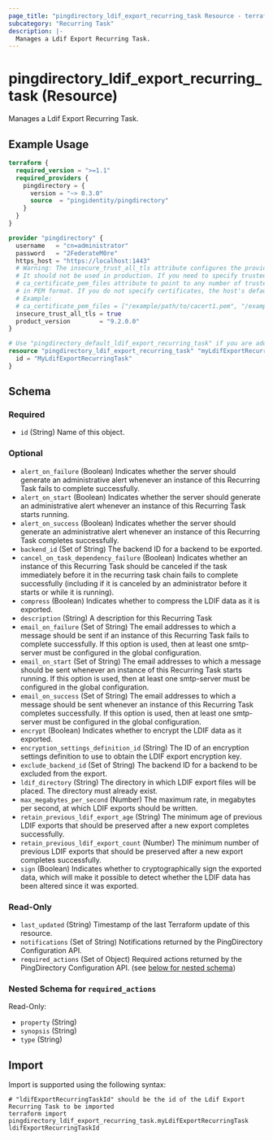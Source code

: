 ```yaml
---
page_title: "pingdirectory_ldif_export_recurring_task Resource - terraform-provider-pingdirectory"
subcategory: "Recurring Task"
description: |-
  Manages a Ldif Export Recurring Task.
---
```


# pingdirectory_ldif_export_recurring_task (Resource)

Manages a Ldif Export Recurring Task.

## Example Usage

```terraform
terraform {
  required_version = ">=1.1"
  required_providers {
    pingdirectory = {
      version = "~> 0.3.0"
      source  = "pingidentity/pingdirectory"
    }
  }
}

provider "pingdirectory" {
  username   = "cn=administrator"
  password   = "2FederateM0re"
  https_host = "https://localhost:1443"
  # Warning: The insecure_trust_all_tls attribute configures the provider to trust any certificate presented by the PingDirectory server.
  # It should not be used in production. If you need to specify trusted CA certificates, use the
  # ca_certificate_pem_files attribute to point to any number of trusted CA certificate files
  # in PEM format. If you do not specify certificates, the host's default root CA set will be used.
  # Example:
  # ca_certificate_pem_files = ["/example/path/to/cacert1.pem", "/example/path/to/cacert2.pem"]
  insecure_trust_all_tls = true
  product_version        = "9.2.0.0"
}

# Use "pingdirectory_default_ldif_export_recurring_task" if you are adopting existing configuration from the PingDirectory server into Terraform
resource "pingdirectory_ldif_export_recurring_task" "myLdifExportRecurringTask" {
  id = "MyLdifExportRecurringTask"
}
```

<!-- schema generated by tfplugindocs -->
## Schema

### Required

- `id` (String) Name of this object.

### Optional

- `alert_on_failure` (Boolean) Indicates whether the server should generate an administrative alert whenever an instance of this Recurring Task fails to complete successfully.
- `alert_on_start` (Boolean) Indicates whether the server should generate an administrative alert whenever an instance of this Recurring Task starts running.
- `alert_on_success` (Boolean) Indicates whether the server should generate an administrative alert whenever an instance of this Recurring Task completes successfully.
- `backend_id` (Set of String) The backend ID for a backend to be exported.
- `cancel_on_task_dependency_failure` (Boolean) Indicates whether an instance of this Recurring Task should be canceled if the task immediately before it in the recurring task chain fails to complete successfully (including if it is canceled by an administrator before it starts or while it is running).
- `compress` (Boolean) Indicates whether to compress the LDIF data as it is exported.
- `description` (String) A description for this Recurring Task
- `email_on_failure` (Set of String) The email addresses to which a message should be sent if an instance of this Recurring Task fails to complete successfully. If this option is used, then at least one smtp-server must be configured in the global configuration.
- `email_on_start` (Set of String) The email addresses to which a message should be sent whenever an instance of this Recurring Task starts running. If this option is used, then at least one smtp-server must be configured in the global configuration.
- `email_on_success` (Set of String) The email addresses to which a message should be sent whenever an instance of this Recurring Task completes successfully. If this option is used, then at least one smtp-server must be configured in the global configuration.
- `encrypt` (Boolean) Indicates whether to encrypt the LDIF data as it exported.
- `encryption_settings_definition_id` (String) The ID of an encryption settings definition to use to obtain the LDIF export encryption key.
- `exclude_backend_id` (Set of String) The backend ID for a backend to be excluded from the export.
- `ldif_directory` (String) The directory in which LDIF export files will be placed. The directory must already exist.
- `max_megabytes_per_second` (Number) The maximum rate, in megabytes per second, at which LDIF exports should be written.
- `retain_previous_ldif_export_age` (String) The minimum age of previous LDIF exports that should be preserved after a new export completes successfully.
- `retain_previous_ldif_export_count` (Number) The minimum number of previous LDIF exports that should be preserved after a new export completes successfully.
- `sign` (Boolean) Indicates whether to cryptographically sign the exported data, which will make it possible to detect whether the LDIF data has been altered since it was exported.

### Read-Only

- `last_updated` (String) Timestamp of the last Terraform update of this resource.
- `notifications` (Set of String) Notifications returned by the PingDirectory Configuration API.
- `required_actions` (Set of Object) Required actions returned by the PingDirectory Configuration API. (see [below for nested schema](#nestedatt--required_actions))

<a id="nestedatt--required_actions"></a>
### Nested Schema for `required_actions`

Read-Only:

- `property` (String)
- `synopsis` (String)
- `type` (String)

## Import

Import is supported using the following syntax:

```shell
# "ldifExportRecurringTaskId" should be the id of the Ldif Export Recurring Task to be imported
terraform import pingdirectory_ldif_export_recurring_task.myLdifExportRecurringTask ldifExportRecurringTaskId
```

